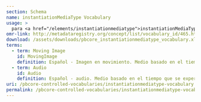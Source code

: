 ```yaml
---
section: Schema
name: instantiationMediaType Vocabulary
usage: >
  para <a href="/elements/instantiationmediatype">instantiationMediaType</a>
omr-link: http://metadataregistry.org/concept/list/vocabulary_id/465.html
download: /assets/downloads/pbcore_instantiationmediatype_vocabulary.xlsx
terms:
  - term: Moving Image
    id: MovingImage
    definition: Español - Imagen en movimiento. Medio basado en el tiempo que se experimenta principalmente mediante la vista, como películas o grabaciones de video. También puede incluir audio.
  - term: Audio
    id: Audio
    definition: Español - audio. Medio basado en el tiempo que se experimenta a través del sonido, sin un componente visual, como grabaciones musicales o programas de radio.
uri: /pbcore-controlled-vocabularies/instantiationmediatype-vocabulary
permalink: /pbcore-controlled-vocabularies/instantiationmediatype-vocabulary/
---
```

